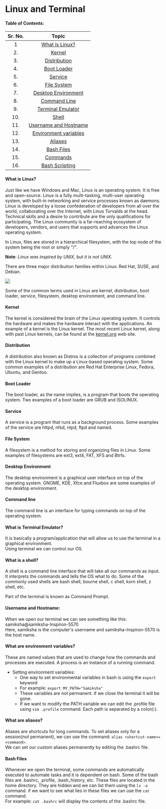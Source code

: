 # Linux and Terminal

#### Table of Contents:

| Sr. No. | Topic                      
|:-------:|:-------------:        
| 1       | <a href="https://github.com/samikshakute/Linux-and-Terminal#what-is-linux">What is Linux?</a>        
| 2.      | <a href="https://github.com/samikshakute/Linux-and-Terminal#kernel">Kernel</a>                
| 3.      | <a href="https://github.com/samikshakute/Linux-and-Terminal#distribution">Distribution</a>          
| 4.      | <a href="https://github.com/samikshakute/Linux-and-Terminal#boot-loader">Boot Loader</a>           
| 5.      | <a href="https://github.com/samikshakute/Linux-and-Terminal#service">Service</a>               
| 6.      | <a href="https://github.com/samikshakute/Linux-and-Terminal#file-system">File System</a>           
| 7.      | <a href="https://github.com/samikshakute/Linux-and-Terminal#desktop-environment">Desktop Environment</a>   
| 8.      | <a href="https://github.com/samikshakute/Linux-and-Terminal#command-line">Command Line</a>          
| 9.      | <a href="https://github.com/samikshakute/Linux-and-Terminal#what-is-terminal-emulator">Terminal Emulator</a>     
| 10.     | <a href="https://github.com/samikshakute/Linux-and-Terminal#what-is-a-shell">Shell</a>                 
| 11.     | <a href="https://github.com/samikshakute/Linux-and-Terminal#username-and-hostname">Username and Hostname</a>                                                 
| 12.     | <a href="https://github.com/samikshakute/Linux-and-Terminal#what-are-environment-variables">Environment variables</a>                                                                                     
| 13.     | <a href="https://github.com/samikshakute/Linux-and-Terminal#what-are-aliases">Aliases</a>                                                                                              
| 14.     | <a href="https://github.com/samikshakute/Linux-and-Terminal#bash-files">Bash Files</a>                                                               
| 15.     | <a href="https://github.com/samikshakute/Linux-and-Terminal/tree/main/commands/README.md">Commands</a>   
| 16.     | <a href="https://github.com/samikshakute/Linux-and-Terminal/tree/main/Bash%20Scripting">Bash Scripting</a>              


#### What is Linux?
Just like we have Windows and Mac, Linux is an operating system. It is free and open-source.
Linux is a fully multi-tasking, multi-user operating system, with built-in networking and service processes known as daemons.
Linux is developed by a loose confederation of developers from all over the world, collaborating over the Internet, with Linus Torvalds at the head. Technical skills and a desire to contribute are the only qualifications for participating.
The Linux community is a far-reaching ecosystem of developers, vendors, and users that supports and advances the Linux operating system.

In Linux, files are stored in a hierarchical filesystem, with the top node of the system being the root or simply "/".

**Note**: *Linux was inspired by UNIX, but it is not UNIX.*

There are three major distribution families within Linux: Red Hat, SUSE, and Debian. 

<img src="https://courses.edx.org/assets/courseware/v1/1d8c97abd237dcd44a5fe5464f6521ac/asset-v1:LinuxFoundationX+LFS101x+2T2021+type@asset+block/chapter01_The_Linux_Kernel_Distribution_Families_and_Individual_Distributions.png">

Some of the common terms used in Linux are kernel, distribution, boot loader, service, filesystem, desktop environment, and command line.
#### Kernel
The kernel is considered the brain of the Linux operating system. It controls the hardware and makes the hardware interact with the applications. An example of a kernel is the Linux kernel. The most recent Linux kernel, along with past Linux kernels, can be found at the <a href="https://kernel.org/">kernel.org</a> web site.

#### Distribution
A distribution also known as Distros is a collection of programs combined with the Linux kernel to make up a Linux-based operating system. Some common examples of a distribution are Red Hat Enterprise Linux, Fedora, Ubuntu, and Gentoo.

#### Boot Loader
The boot loader, as the name implies, is a program that boots the operating system. Two examples of a boot loader are GRUB and ISOLINUX.

#### Service
A service is a program that runs as a background process. Some examples of the service are httpd, nfsd, ntpd, ftpd and named.

#### File System
A filesystem is a method for storing and organizing files in Linux. Some examples of filesystems are ext3, ext4, FAT, XFS and Btrfs.

#### Desktop Environment
The desktop environment is a graphical user interface on top of the operating system. GNOME, KDE, Xfce and Fluxbox are some examples of the desktop environment.

#### Command line
The command line is an interface for typing commands on top of the operating system.

#### What is Terminal Emulator?
It is basically a program/application that will allow us to use the terminal in a graphical environment. </br>
Using terminal we can control our OS.

#### What is a shell?
A shell is a command line interface that will take all our commands as input. It interprets the commands and tells the OS what to do. Some of the commonly used shells are bash shell, bourne shell, c shell, korn shell, z shell, etc. </br>

Part of the terminal is known as Command Prompt.

#### Username and Hostname:
When we open our terminal we can see something like this: samiksha@samiksha-Inspiron-5570 </br>
Here, samiksha is the computer's username and samiksha-Inspiron-5570 is the host name.

#### What are environment variables?
These are named values that are used to change how the commands and processes are executed. 
A process is an instance of a running command.
  - Setting environment variables:
    - One way to set environmental variables in bash is using the `export` keyword </br>
    - For example: `export MY_PATH="Samiksha"`
    - These variables are not permanent. if we close the terminal it will be gone.
    - If we want to modify the PATH variable we can edit the .profile file using `vim .profile` command. Each path is separated by a colon(:).

#### What are aliases?
Aliases are shortcuts for long commands. To set aliases only for a session(not permanent), we can use the command: `alias <shortcut-name>=<command>`.<br>
We can set our custom aliases permanently by editing the .bashrc file.

#### Bash Files
Whenever we open the terminal, some commands are automatically executed to automate tasks and it is dependent on bash.
Some of the bash files are .bashrc, .profile, .bash_history, etc. These files are located in the home directory. They are hidden and we can list them using the `ls -a` command. if we want to see what lies in these files we can use the `cat` command. </br>
For example: `cat .bashrc` will display the contents of the .bashrc file.
